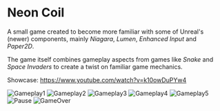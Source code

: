 # Neon Coil

A small game created to become more familiar with some of Unreal's (newer) components, mainly _Niagara_, _Lumen_, _Enhanced Input_ and _Paper2D_.
 
The game itself combines gameplay aspects from games like _Snake_ and _Space Invaders_ to create a twist on familiar game mechanics. 

Showcase: 
https://www.youtube.com/watch?v=k10owDuPYw4

![Gameplay1](https://github.com/DennisVidal/NeonCoil/assets/56507722/54b26aa4-430a-4f8d-94ee-57d1e4f85d3c)
![Gameplay2](https://github.com/DennisVidal/NeonCoil/assets/56507722/0c6345d3-b144-41d1-a6cc-67a5117bb83f)
![Gameplay3](https://github.com/DennisVidal/NeonCoil/assets/56507722/186e978e-f342-4b75-b8f3-db4c4e0ddb5a)
![Gameplay4](https://github.com/DennisVidal/NeonCoil/assets/56507722/a7b2ed0e-dc6d-4c67-877b-72c84d1bb73e)
![Gameplay5](https://github.com/DennisVidal/NeonCoil/assets/56507722/f1ec0022-8e70-42c3-b828-a7785b625872)
![Pause](https://github.com/DennisVidal/NeonCoil/assets/56507722/ccbedbf9-cac3-438c-8714-f308b589117e)
![GameOver](https://github.com/DennisVidal/NeonCoil/assets/56507722/38c0aa70-89e7-4651-bd12-d5547346cc32)

